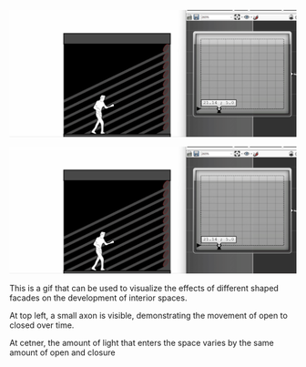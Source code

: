 ![My Image](projects/images/facade/facadeGif.gif)

![Facade Gif](https://github.com/eliwilliams1337/website/blob/7fb37aa3e5407c2c8ef7f0d0d34a7a799ad3dd70/projects/images/facade/facadeGif.gif)

This is a gif that can be used to visualize the effects of different shaped facades on the development of interior spaces.

At top left, a small axon is visible, demonstrating the movement of open to closed over time.

At cetner, the amount of light that enters the space varies by the same amount of open and closure

